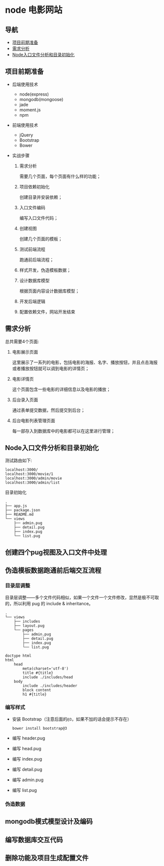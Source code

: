 # node 电影网站

## 导航

- [项目前期准备](#项目前期准备)
- [需求分析](#需求分析)
- [Node入口文件分析和目录初始化](#Node入口文件分析和目录初始化)

## 项目前期准备

- 后端使用技术

    - node(express)
    - mongodb(mongoose)
    - jade
    - moment.js
    - npm

- 前端使用技术

    - jQuery
    - Bootstrap
    - Bower

- 实战步骤

    1. 需求分析

        需要几个页面，每个页面有什么样的功能；

    2. 项目依赖初始化

        创建目录并安装依赖；

    3. 入口文件编码

        编写入口文件代码；

    4. 创建视图

        创建几个页面的模板；

    5. 测试前端流程

        跑通前后端流程；

    6. 样式开发，伪造模板数据；

    7. 设计数据库模型

        根据页面内容设计数据库模型；

    8. 开发后端逻辑

    9. 配置依赖文件，网站开发结束

## 需求分析

总共需要4个页面:

1. 电影展示页面

    这里展示了一系列的电影，包括电影的海报、名字、播放按钮，并且点击海报或者播放按钮就可以调到电影的详情页；

2. 电影详情页

    这个页面包含一些电影的详细信息以及电影的播放；

3. 后台录入页面

    通过表单提交数据，然后提交到后台；

4. 后台电影列表管理页面

    每一部存入到数据库中的电影都可以在这里进行管理；

## Node入口文件分析和目录初始化

测试路由如下:

```
localhost:3000/
localhost:3000/movie/1
localhost:3000/admin/movie
localhost:3000/admin/list
```

目录初始化

```
.
├── app.js
├── package.json
├── README.md
└── views
    ├── admin.pug
    ├── detail.pug
    ├── index.pug
    └── list.pug

```

## 创建四个pug视图及入口文件中处理

## 伪造模板数据跑通前后端交互流程

### 目录层调整

目录层调整——多个文件代码相似，如果一个文件一个文件修改，显然是极不可取的，所以利用 pug 的 include & inheritance。

```
.
└── views
    ├── includes
    ├── layout.pug
    └── pages
        ├── admin.pug
        ├── detail.pug
        ├── index.pug
        └── list.pug
```

```pug
doctype html
html
    head
        meta(charset='utf-8')
        title #{title}
        include ./includes/head
    body
        include ./includes/header
        block content
        h1 #{title}
```

### 编写样式

- 安装 Bootstrap（注意后面的`@3`，如果不加的话会提示不存在）

    ```
    bower install bootstrap@3
    ```
- 编写 header.pug

- 编写 head.pug

- 编写 index.pug

- 编写 detail.pug

- 编写 admin.pug

- 编写 list.pug

### 伪造数据

## mongodb模式模型设计及编码

## 编写数据库交互代码

## 删除功能及项目生成配置文件
